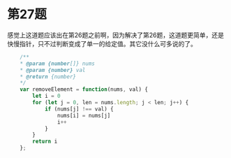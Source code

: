# 第27题

感觉上这道题应该出在第26题之前啊，因为解决了第26题，这道题更简单，还是快慢指针，只不过判断变成了单一的给定值。其它没什么可多说的了。

```js
    /**
    * @param {number[]} nums
    * @param {number} val
    * @return {number}
    */
    var removeElement = function(nums, val) {
        let i = 0
        for (let j = 0, len = nums.length; j < len; j++) {
            if (nums[j] !== val) {
                nums[i] = nums[j]
                i++
            }
        }
        return i
    };
```